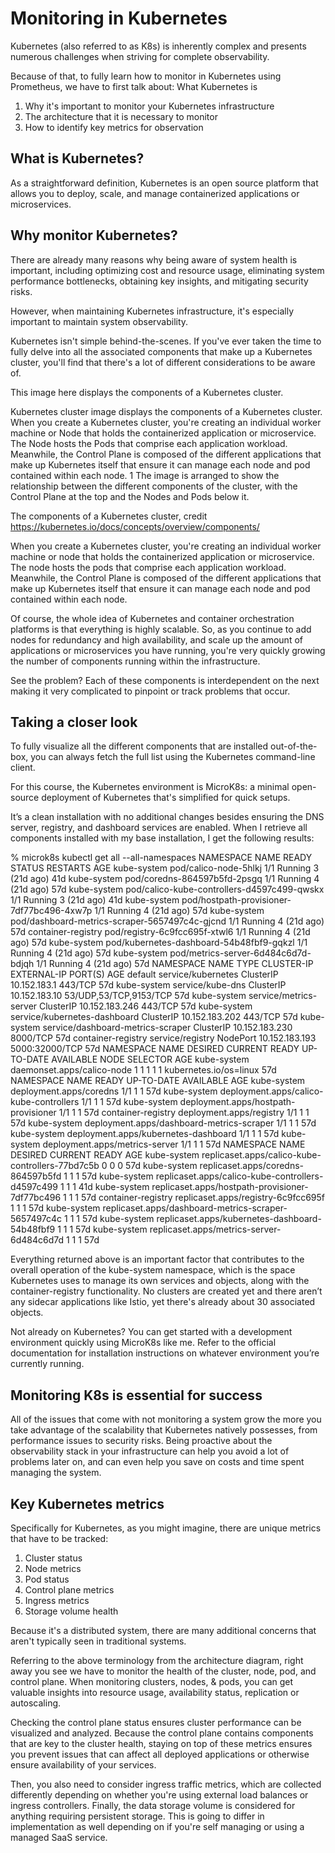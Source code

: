 # Monitoring in Kubernetes

Kubernetes (also referred to as K8s) is inherently complex and presents numerous challenges when striving for complete observability.

Because of that, to fully learn how to monitor in Kubernetes using Prometheus, we have to first talk about:
What Kubernetes is
1. Why it's important to monitor your Kubernetes infrastructure
2. The architecture that it is necessary to monitor
3. How to identify key metrics for observation
 
## What is Kubernetes?
As a straightforward definition, Kubernetes is an open source platform that allows you to deploy, scale, and manage containerized applications or microservices.

## Why monitor Kubernetes?
There are already many reasons why being aware of system health is important, including optimizing cost and resource usage, eliminating system performance bottlenecks, obtaining key insights, and mitigating security risks. 

However, when maintaining Kubernetes infrastructure, it's especially important to maintain system observability.

Kubernetes isn't simple behind-the-scenes. If you've ever taken the time to fully delve into all the associated components that make up a Kubernetes cluster, you'll find that there's a lot of different considerations to be aware of.

This image here displays the components of a Kubernetes cluster. 

 

Kubernetes cluster image displays the components of a Kubernetes cluster. When you create a Kubernetes cluster, you're creating an individual worker machine or Node that holds the containerized application or microservice. The Node hosts the Pods that comprise each application workload. Meanwhile, the Control Plane is composed of the different applications that make up Kubernetes itself that ensure it can manage each node and pod contained within each node. 1 The image is arranged to show the relationship between the different components of the cluster, with the Control Plane at the top and the Nodes and Pods below it. 

The components of a Kubernetes cluster, credit https://kubernetes.io/docs/concepts/overview/components/

When you create a Kubernetes cluster, you're creating an individual worker machine or node that holds the containerized application or microservice. The node hosts the pods that comprise each application workload. Meanwhile, the Control Plane is composed of the different applications that make up Kubernetes itself that ensure it can manage each node and pod contained within each node.

Of course, the whole idea of Kubernetes and container orchestration platforms is that everything is highly scalable. So, as you continue to add nodes for redundancy and high availability, and scale up the amount of applications or microservices you have running, you're very quickly growing the number of components running within the infrastructure. 

See the problem? Each of these components is interdependent on the next making it very complicated to pinpoint or track problems that occur. 

 
## Taking a closer look
To fully visualize all the different components that are installed out-of-the-box, you can always fetch the full list using the Kubernetes command-line client.

For this course, the Kubernetes environment is MicroK8s: a minimal open-source deployment of Kubernetes that's simplified for quick setups. 

It’s a clean installation with no additional changes besides ensuring the DNS server, registry, and dashboard services are enabled. When I retrieve all components installed with my base installation, I get the following results:

 

% microk8s kubectl get all --all-namespaces
NAMESPACE            NAME                                             READY   STATUS    RESTARTS      AGE
kube-system          pod/calico-node-5hlkj                            1/1     Running   3 (21d ago)   41d
kube-system          pod/coredns-864597b5fd-2psgq                     1/1     Running   4 (21d ago)   57d
kube-system          pod/calico-kube-controllers-d4597c499-qwskx      1/1     Running   3 (21d ago)   41d
kube-system          pod/hostpath-provisioner-7df77bc496-4xw7p        1/1     Running   4 (21d ago)   57d
kube-system          pod/dashboard-metrics-scraper-5657497c4c-gjcnd   1/1     Running   4 (21d ago)   57d
container-registry   pod/registry-6c9fcc695f-xtwl6                    1/1     Running   4 (21d ago)   57d
kube-system          pod/kubernetes-dashboard-54b48fbf9-gqkzl         1/1     Running   4 (21d ago)   57d
kube-system          pod/metrics-server-6d484c6d7d-bdjqh              1/1     Running   4 (21d ago)   57d
NAMESPACE            NAME                                TYPE        CLUSTER-IP       EXTERNAL-IP   PORT(S)                  AGE
default              service/kubernetes                  ClusterIP   10.152.183.1     <none>        443/TCP                  57d
kube-system          service/kube-dns                    ClusterIP   10.152.183.10    <none>        53/UDP,53/TCP,9153/TCP   57d
kube-system          service/metrics-server              ClusterIP   10.152.183.246   <none>        443/TCP                  57d
kube-system          service/kubernetes-dashboard        ClusterIP   10.152.183.202   <none>        443/TCP                  57d
kube-system          service/dashboard-metrics-scraper   ClusterIP   10.152.183.230   <none>        8000/TCP                 57d
container-registry   service/registry                    NodePort    10.152.183.193   <none>        5000:32000/TCP           57d
NAMESPACE     NAME                         DESIRED   CURRENT   READY   UP-TO-DATE   AVAILABLE   NODE SELECTOR            AGE
kube-system   daemonset.apps/calico-node   1         1         1       1            1           kubernetes.io/os=linux   57d
NAMESPACE            NAME                                        READY   UP-TO-DATE   AVAILABLE   AGE
kube-system          deployment.apps/coredns                     1/1     1            1           57d
kube-system          deployment.apps/calico-kube-controllers     1/1     1            1           57d
kube-system          deployment.apps/hostpath-provisioner        1/1     1            1           57d
container-registry   deployment.apps/registry                    1/1     1            1           57d
kube-system          deployment.apps/dashboard-metrics-scraper   1/1     1            1           57d
kube-system          deployment.apps/kubernetes-dashboard        1/1     1            1           57d
kube-system          deployment.apps/metrics-server              1/1     1            1           57d
NAMESPACE            NAME                                                   DESIRED   CURRENT   READY   AGE
kube-system          replicaset.apps/calico-kube-controllers-77bd7c5b       0         0         0       57d
kube-system          replicaset.apps/coredns-864597b5fd                     1         1         1       57d
kube-system          replicaset.apps/calico-kube-controllers-d4597c499      1         1         1       41d
kube-system          replicaset.apps/hostpath-provisioner-7df77bc496        1         1         1       57d
container-registry   replicaset.apps/registry-6c9fcc695f                    1         1         1       57d
kube-system          replicaset.apps/dashboard-metrics-scraper-5657497c4c   1         1         1       57d
kube-system          replicaset.apps/kubernetes-dashboard-54b48fbf9         1         1         1       57d
kube-system          replicaset.apps/metrics-server-6d484c6d7d              1         1         1       57d

Everything returned above is an important factor that contributes to the overall operation of the kube-system namespace, which is the space Kubernetes uses to manage its own services and objects, along with the container-registry functionality. No clusters are created yet and there aren’t any sidecar applications like Istio, yet there's already about 30 associated objects. 

Not already on Kubernetes? You can get started with a development environment quickly using MicroK8s like me. Refer to the official documentation for installation instructions on whatever environment you’re currently running.

 
## Monitoring K8s is essential for success
All of the issues that come with not monitoring a system grow the more you take advantage of the scalability that Kubernetes natively possesses, from performance issues to security risks. Being proactive about the observability stack in your infrastructure can help you avoid a lot of problems later on, and can even help you save on costs and time spent managing the system.

## Key Kubernetes metrics
Specifically for Kubernetes, as you might imagine, there are unique metrics that have to be tracked:

1. Cluster status
2. Node metrics
3. Pod status
4. Control plane metrics
5. Ingress metrics
6. Storage volume health
 
Because it's a distributed system, there are many additional concerns that aren't typically seen in traditional systems.

Referring to the above terminology from the architecture diagram, right away you see we have to monitor the health of the cluster, node, pod, and control plane. When monitoring clusters, nodes, & pods, you can get valuable insights into resource usage, availability status, replication or autoscaling. 

Checking the control plane status ensures cluster performance can be visualized and analyzed. Because the control plane contains components that are key to the cluster health, staying on top of these metrics ensures you prevent issues that can affect all deployed applications or otherwise ensure availability of your services.

Then, you also need to consider ingress traffic metrics, which are collected differently depending on whether you're using external load balances or ingress controllers. Finally, the data storage volume is considered for anything requiring persistent storage. This is going to differ in implementation as well depending on if you're self managing or using a managed SaaS service.

 
